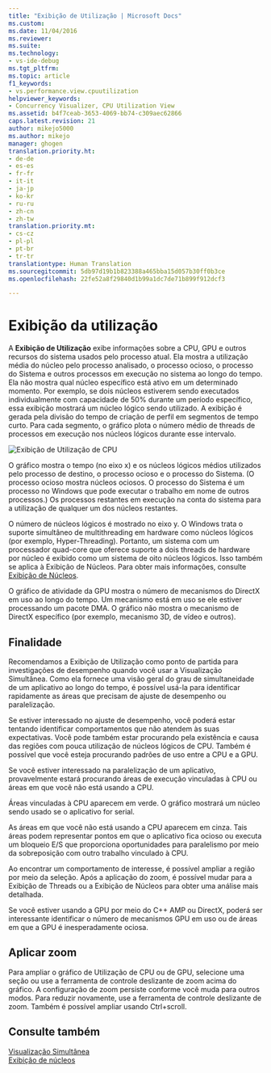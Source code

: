```yaml
---
title: "Exibição de Utilização | Microsoft Docs"
ms.custom: 
ms.date: 11/04/2016
ms.reviewer: 
ms.suite: 
ms.technology:
- vs-ide-debug
ms.tgt_pltfrm: 
ms.topic: article
f1_keywords:
- vs.performance.view.cpuutilization
helpviewer_keywords:
- Concurrency Visualizer, CPU Utilization View
ms.assetid: b4f7ceab-3653-4069-bb74-c309aec62866
caps.latest.revision: 21
author: mikejo5000
ms.author: mikejo
manager: ghogen
translation.priority.ht:
- de-de
- es-es
- fr-fr
- it-it
- ja-jp
- ko-kr
- ru-ru
- zh-cn
- zh-tw
translation.priority.mt:
- cs-cz
- pl-pl
- pt-br
- tr-tr
translationtype: Human Translation
ms.sourcegitcommit: 5db97d19b1b823388a465bba15d057b30ff0b3ce
ms.openlocfilehash: 22fe52a8f29840d1b99a1dc7de71b899f912dcf3

---
```

# <a name="utilization-view"></a>Exibição da utilização
A **Exibição de Utilização** exibe informações sobre a CPU, GPU e outros recursos do sistema usados pelo processo atual. Ela mostra a utilização média do núcleo pelo processo analisado, o processo ocioso, o processo do Sistema e outros processos em execução no sistema ao longo do tempo. Ela não mostra qual núcleo específico está ativo em um determinado momento. Por exemplo, se dois núcleos estiverem sendo executados individualmente com capacidade de 50% durante um período específico, essa exibição mostrará um núcleo lógico sendo utilizado. A exibição é gerada pela divisão do tempo de criação de perfil em segmentos de tempo curto. Para cada segmento, o gráfico plota o número médio de threads de processos em execução nos núcleos lógicos durante esse intervalo.  
  
 ![Exibição de Utilização de CPU](~/profiling/media/vsts_ppacpuutil.png "VSTS_PPAcpuUtil")  
  
 O gráfico mostra o tempo (no eixo x) e os núcleos lógicos médios utilizados pelo processo de destino, o processo ocioso e o processo do Sistema. (O processo ocioso mostra núcleos ociosos. O processo do Sistema é um processo no Windows que pode executar o trabalho em nome de outros processos.) Os processos restantes em execução na conta do sistema para a utilização de qualquer um dos núcleos restantes.  
  
 O número de núcleos lógicos é mostrado no eixo y. O Windows trata o suporte simultâneo de multithreading em hardware como núcleos lógicos (por exemplo, Hyper-Threading). Portanto, um sistema com um processador quad-core que oferece suporte a dois threads de hardware por núcleo é exibido como um sistema de oito núcleos lógicos. Isso também se aplica à Exibição de Núcleos. Para obter mais informações, consulte [Exibição de Núcleos](../profiling/cores-view.md).  
  
 O gráfico de atividade da GPU mostra o número de mecanismos do DirectX em uso ao longo do tempo.  Um mecanismo está em uso se ele estiver processando um pacote DMA.  O gráfico não mostra o mecanismo de DirectX específico (por exemplo, mecanismo 3D, de vídeo e outros).  
  
## <a name="purpose"></a>Finalidade  
 Recomendamos a Exibição de Utilização como ponto de partida para investigações de desempenho quando você usar a Visualização Simultânea. Como ela fornece uma visão geral do grau de simultaneidade de um aplicativo ao longo do tempo, é possível usá-la para identificar rapidamente as áreas que precisam de ajuste de desempenho ou paralelização.  
  
 Se estiver interessado no ajuste de desempenho, você poderá estar tentando identificar comportamentos que não atendem às suas expectativas. Você pode também estar procurando pela existência e causa das regiões com pouca utilização de núcleos lógicos de CPU. Também é possível que você esteja procurando padrões de uso entre a CPU e a GPU.  
  
 Se você estiver interessado na paralelização de um aplicativo, provavelmente estará procurando áreas de execução vinculadas à CPU ou áreas em que você não está usando a CPU.  
  
 Áreas vinculadas à CPU aparecem em verde. O gráfico mostrará um núcleo sendo usado se o aplicativo for serial.  
  
 As áreas em que você não está usando a CPU aparecem em cinza. Tais áreas podem representar pontos em que o aplicativo fica ocioso ou executa um bloqueio E/S que proporciona oportunidades para paralelismo por meio da sobreposição com outro trabalho vinculado à CPU.  
  
 Ao encontrar um comportamento de interesse, é possível ampliar a região por meio da seleção. Após a aplicação do zoom, é possível mudar para a Exibição de Threads ou a Exibição de Núcleos para obter uma análise mais detalhada.  
  
 Se você estiver usando a GPU por meio do C++ AMP ou DirectX, poderá ser interessante identificar o número de mecanismos GPU em uso ou de áreas em que a GPU é inesperadamente ociosa.  
  
## <a name="zooming"></a>Aplicar zoom  
 Para ampliar o gráfico de Utilização de CPU ou de GPU, selecione uma seção ou use a ferramenta de controle deslizante de zoom acima do gráfico. A configuração de zoom persiste conforme você muda para outros modos. Para reduzir novamente, use a ferramenta de controle deslizante de zoom. Também é possível ampliar usando Ctrl+scroll.  
  
## <a name="see-also"></a>Consulte também  
 [Visualização Simultânea](../profiling/concurrency-visualizer.md)   
 [Exibição de núcleos](../profiling/cores-view.md)


<!--HONumber=Feb17_HO4-->


